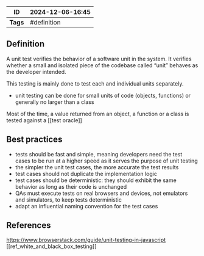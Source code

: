 | ID       | 2024-12-06-16:45 |
| -------- | ---------------- |
| **Tags** | #definition      |
## Definition

A unit test verifies the behavior of a software unit in the system. It verifies whether a small and isolated piece of the codebase called “unit” behaves as the developer intended.

This testing is mainly done to test each and individual units separately.
- unit testing can be done for small units of code (objects, functions) or generally no larger than a class

Most of the time, a value returned from an object, a function or a class is tested against a [[test oracle]]

## Best practices

- tests should be fast and simple, meaning developers need the test cases to be run at a higher speed as it serves the purpose of unit testing
- the simpler the unit test cases, the more accurate the test results
- test cases should not duplicate the implementation logic
- test cases should be deterministic: they should exhibit the same behavior as long as their code is unchanged
- QAs must execute tests on real browsers and devices, not emulators and simulators, to keep tests deterministic
- adapt an influential naming convention for the test cases

## References
https://www.browserstack.com/guide/unit-testing-in-javascript
[[ref_white_and_black_box_testing]]